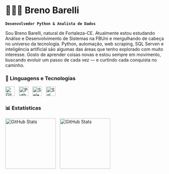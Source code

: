 # 👨🏾‍💻 Breno Barelli

**`Desenvolvedor Python & Analista de Dados`**

Sou Breno Barelli, natural de Fortaleza-CE. Atualmente estou estudando Análise e Desenvolvimento de Sistemas na FBUni e mergulhando de cabeça no universo da tecnologia. Python, automação, web scraping, SQL Serven e inteligência artificial são algumas das áreas que tenho explorado com muito interesse. Gosto de aprender coisas novas e estou sempre em movimento, buscando evoluir um passo de cada vez — e curtindo cada conquista no caminho.

### 🤖 Linguagens e Tecnologias
<img 
    align="left" 
    alt="Git" 
    title="Git"
    width="30px" 
    style="padding-right: 10px;" 
    src="https://cdn.jsdelivr.net/gh/devicons/devicon@latest/icons/git/git-original.svg" 
/>

<img 
    align="left" 
    alt="Python" 
    title="Python"
    width="30px" 
    style="padding-right: 10px;" 
    src="https://cdn.jsdelivr.net/gh/devicons/devicon@latest/icons/python/python-original.svg" 
/>
<img 
    align="left" 
    alt="Selenium" 
    title="Selenium"
    width="30px" 
    style="padding-right: 10px;" 
    src="https://cdn.jsdelivr.net/gh/devicons/devicon@latest/icons/selenium/selenium-original.svg"                 
 />
<img 
    align="left" 
    alt="Sql" 
    title="Sql-Serven"
    width="30px" 
    style="padding-right: 10px;" 
    src="https://cdn.jsdelivr.net/gh/devicons/devicon@latest/icons/azuresqldatabase/azuresqldatabase-original.svg"        
 />
<br/>
<br/>

### 📊 Estatísticas

<p>
  <img 
    align="left" 
    alt="GitHub Stats" 
    height="160" 
    style="padding-right: 10px;" 
    src="https://github-readme-stats.vercel.app/api?username=BBarelli&Show_icons=true&theme=tokyonight&include_all_commits=true&locale=pt-br" 
  />
<img 
      align="left" 
      alt="GitHub Stats" 
      height="160" 
      src="https://github-readme-stats.vercel.app/api/top-langs/?username=BBarelli&theme=tokyonight&layout=compact&custom_title=Tecnologias&langs_count=9" 
  />
  </p>
